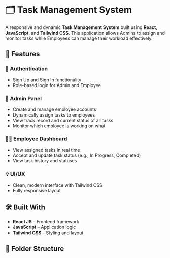 # 🗂️ Task Management System

A responsive and dynamic **Task Management System** built using **React**, **JavaScript**, and **Tailwind CSS**. This application allows Admins to assign and monitor tasks while Employees can manage their workload effectively.

## 🚀 Features

### 👥 Authentication
- Sign Up and Sign In functionality
- Role-based login for Admin and Employee

### 👤 Admin Panel
- Create and manage employee accounts
- Dynamically assign tasks to employees
- View track record and current status of all tasks
- Monitor which employee is working on what

### 🧑‍💼 Employee Dashboard
- View assigned tasks in real time
- Accept and update task status (e.g., In Progress, Completed)
- View task history and statuses

### 💡 UI/UX
- Clean, modern interface with Tailwind CSS
- Fully responsive layout

## 🛠️ Built With
- **React JS** – Frontend framework
- **JavaScript** – Application logic
- **Tailwind CSS** – Styling and layout

## 📂 Folder Structure
